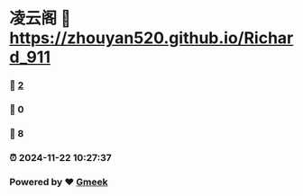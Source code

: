 # 凌云阁 :link: https://zhouyan520.github.io/Richard_911 
### :page_facing_up: [2](https://zhouyan520.github.io/Richard_911/tag.html) 
### :speech_balloon: 0 
### :hibiscus: 8 
### :alarm_clock: 2024-11-22 10:27:37 
### Powered by :heart: [Gmeek](https://github.com/Meekdai/Gmeek)
